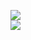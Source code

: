 [![](https://img.shields.io/badge/Made%20With-Github%20Spray-lightgrey.svg?style=for-the-badge&logo=github)](https://github.com/Annihil/github-spray#32039)  
[![](https://i.imgur.com/2DrTn0Z.gif)](https://github.com/Annihil/github-spray)